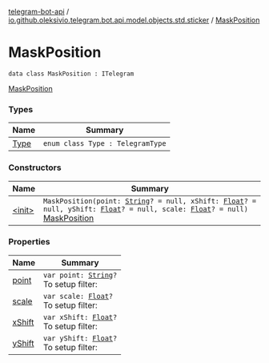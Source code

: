 [telegram-bot-api](../../index.md) / [io.github.oleksivio.telegram.bot.api.model.objects.std.sticker](../index.md) / [MaskPosition](./index.md)

# MaskPosition

`data class MaskPosition : ITelegram`

[MaskPosition](https://core.telegram.org/bots/api/#maskposition)

### Types

| Name | Summary |
|---|---|
| [Type](-type/index.md) | `enum class Type : TelegramType` |

### Constructors

| Name | Summary |
|---|---|
| [&lt;init&gt;](-init-.md) | `MaskPosition(point: `[`String`](https://kotlinlang.org/api/latest/jvm/stdlib/kotlin/-string/index.html)`? = null, xShift: `[`Float`](https://kotlinlang.org/api/latest/jvm/stdlib/kotlin/-float/index.html)`? = null, yShift: `[`Float`](https://kotlinlang.org/api/latest/jvm/stdlib/kotlin/-float/index.html)`? = null, scale: `[`Float`](https://kotlinlang.org/api/latest/jvm/stdlib/kotlin/-float/index.html)`? = null)`<br>[MaskPosition](https://core.telegram.org/bots/api/#maskposition) |

### Properties

| Name | Summary |
|---|---|
| [point](point.md) | `var point: `[`String`](https://kotlinlang.org/api/latest/jvm/stdlib/kotlin/-string/index.html)`?`<br>To setup filter: |
| [scale](scale.md) | `var scale: `[`Float`](https://kotlinlang.org/api/latest/jvm/stdlib/kotlin/-float/index.html)`?`<br>To setup filter: |
| [xShift](x-shift.md) | `var xShift: `[`Float`](https://kotlinlang.org/api/latest/jvm/stdlib/kotlin/-float/index.html)`?`<br>To setup filter: |
| [yShift](y-shift.md) | `var yShift: `[`Float`](https://kotlinlang.org/api/latest/jvm/stdlib/kotlin/-float/index.html)`?`<br>To setup filter: |
